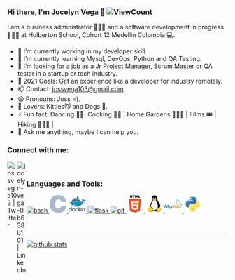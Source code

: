 ### Hi there, I'm Jocelyn Vega 👋 ![ViewCount](https://views.whatilearened.today/views/github/jossvega/jossvega.svg?cache=remove)

I am a business administrator 👩🏻‍💼  and a software development in progress 👩🏻‍💻 at Holberton School, Cohort 12 Medellin Colombia 💻.

- 🔭 I’m currently working in my developer skill.
- 🌱 I’m currently learning Mysql, DevOps, Python and QA Testing.
- 💼 I’m looking for a job as a Jr Project Manager, Scrum Master or QA tester in a startup or tech industry.
- 🥅 2021 Goals: Get an experience like a developer for industry remotely.
- 📫 Contact: jossvega103@gmail.com.
- 😄 Pronouns: Joss =).
- 💛 Lovers: Kitties😼 and Dogs 🐶.
- ⚡ Fun fact: Dancing 💃🏻| Cooking 👩‍🍳 | Home Gardens 🌻🌼🌸 | Films 🎟️ | Hiking 🚶🏻‍♀️ |
- 💬 Ask me anything, maybe I can help you.

### Connect with me:

[<img align="left" alt="jossvega103 | Twitter" width="22px" src="https://cdn.jsdelivr.net/npm/simple-icons@v3/icons/twitter.svg" />][twitter]
[<img align="left" alt="jocelyn-vega-0b638b101 | LinkedIn" width="22px" src="https://cdn.jsdelivr.net/npm/simple-icons@v3/icons/linkedin.svg" />][linkedin]

<br />

### Languages and Tools:

<p align="left"> <a href="https://www.gnu.org/software/bash/" target="_blank"> <img src="https://www.vectorlogo.zone/logos/gnu_bash/gnu_bash-icon.svg" alt="bash" width="40" height="40"/> </a> <a href="https://www.cprogramming.com/" target="_blank"> <img src="https://raw.githubusercontent.com/devicons/devicon/master/icons/c/c-original.svg" alt="c" width="40" height="40"/> </a> <a href="https://www.docker.com/" target="_blank"> <img src="https://raw.githubusercontent.com/devicons/devicon/master/icons/docker/docker-original-wordmark.svg" alt="docker" width="40" height="40"/> </a> <a href="https://flask.palletsprojects.com/" target="_blank"> <img src="https://www.vectorlogo.zone/logos/pocoo_flask/pocoo_flask-icon.svg" alt="flask" width="40" height="40"/> </a> <a href="https://git-scm.com/" target="_blank"> <img src="https://www.vectorlogo.zone/logos/git-scm/git-scm-icon.svg" alt="git" width="40" height="40"/> </a> <a href="https://www.w3.org/html/" target="_blank"> <img src="https://raw.githubusercontent.com/devicons/devicon/master/icons/html5/html5-original-wordmark.svg" alt="html5" width="40" height="40"/> </a> <a href="https://www.linux.org/" target="_blank"> <img src="https://raw.githubusercontent.com/devicons/devicon/master/icons/linux/linux-original.svg" alt="linux" width="40" height="40"/> </a> <a href="https://www.mysql.com/" target="_blank"> <img src="https://raw.githubusercontent.com/devicons/devicon/master/icons/mysql/mysql-original-wordmark.svg" alt="mysql" width="40" height="40"/> </a> <a href="https://www.python.org" target="_blank"> <img src="https://raw.githubusercontent.com/devicons/devicon/master/icons/python/python-original.svg" alt="python" width="40" height="40"/> </a></p>
  </br>

---

[![github stats](https://github-readme-stats.vercel.app/api?username=jossvega&count_private=true&show_icons=true&theme=synthwave)](https://github.com/anuraghazra/github-readme-stats)

[twitter]: https://twitter.com/jossvega103
[linkedin]: https://www.linkedin.com/in/jocelyn-vega-0b638b101/
[vscode]: https://code.visualstudio.com
[C]: https://en.cppreference.com/w/c
[python]: https://www.python.org
[mongodb]: https://www.mongodb.com
[git]: https://git-scm.com

